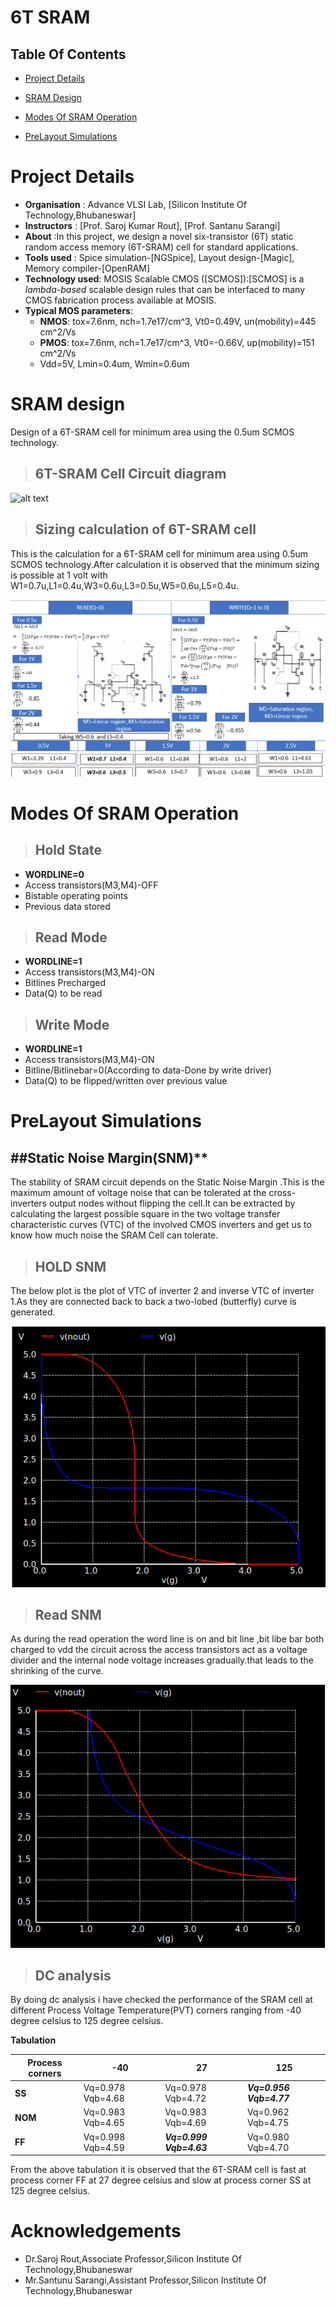 # 6T SRAM

## Table Of Contents

- [Project Details](https://github.com/satyapanda333/6T-SRAM.git#Project-Details)
- [SRAM Design](https://github.com/satyapanda333/6T-SRAM.git#sram-design)
- [Modes Of SRAM Operation](https://github.com/satyapanda333/6T-SRAM.git#modes-of-sram-operation)




- [PreLayout Simulations](https://github.com/satyapanda333/6T-SRAM.git#PreLayout-Simulations)
  
# Project Details
 - **Organisation** : Advance VLSI Lab, [Silicon Institute Of Technology,Bhubaneswar]
 - **Instructors**  : [Prof. Saroj Kumar Rout], [Prof. Santanu Sarangi]
 - **About**        :In this project, we design a novel six-transistor (6T) static random access memory (6T-SRAM) cell for standard applications.
 - **Tools used** : Spice simulation-[NGSpice], Layout design-[Magic], Memory compiler-[OpenRAM]
 - **Technology used**:  MOSIS Scalable CMOS ([SCMOS]):[SCMOS] is a *lambda-based* scalable design rules that can be interfaced to many CMOS fabrication process available at MOSIS. 
 - **Typical MOS parameters**:
    - **NMOS**: tox=7.6nm, nch=1.7e17/cm^3, Vt0=0.49V, un(mobility)=445 cm^2/Vs
    - **PMOS**: tox=7.6nm, nch=1.7e17/cm^3, Vt0=-0.66V, up(mobility)=151 cm^2/Vs
    - Vdd=5V, Lmin=0.4um, Wmin=0.6um
  
# SRAM design
Design of a 6T-SRAM cell for minimum area using the 0.5um SCMOS technology.

>**6T-SRAM Cell Circuit diagram**
>---

![alt text](https://user-images.githubusercontent.com/49194847/100307234-54a68d80-2fcb-11eb-9a73-0753d59bd340.png)

>**Sizing calculation of 6T-SRAM cell**
>---
This is the calculation for a 6T-SRAM cell for minimum area using 0.5um SCMOS technology.After calculation it is observed that the minimum sizing is possible at 1 volt with W1=0.7u,L1=0.4u,W3=0.6u,L3=0.5u,W5=0.6u,L5=0.4u.

![alt text](Project%20Images/Screenshot%20(49).png)




# Modes Of SRAM Operation
 
> **Hold State**
> ---

- **WORDLINE=0** 
- Access transistors(M3,M4)-OFF
- Bistable operating points
- Previous data stored
 
> **Read Mode**
> ---
 
 
- **WORDLINE=1**
- Access transistors(M3,M4)-ON
- Bitlines Precharged
- Data(Q) to be read
 
> **Write Mode**
> ---
 
- **WORDLINE=1**
- Access transistors(M3,M4)-ON
- Bitline/Bitlinebar=0(According to data-Done by write driver)
- Data(Q) to be flipped/written over previous value
# PreLayout Simulations


##Static Noise Margin(SNM)**
---

The stability of SRAM circuit depends on the Static Noise Margin .This is the maximum amount of voltage noise that can be tolerated at the cross-inverters output nodes without flipping the cell.It can be extracted by calculating the largest possible square in the two voltage transfer characteristic curves (VTC) of the involved CMOS inverters and get us to know how much noise the SRAM Cell can tolerate.

>**HOLD SNM**
>---
The below plot is the plot of VTC of inverter 2 and inverse VTC of inverter 1.As they are connected back to back a two-lobed (butterfly) curve is generated.

![](Project%20Images/hold%20curve.png)

>**Read SNM**
>---

As during the read operation the word line is on and bit line ,bit libe bar both charged to vdd the circuit across the access transistors act as a voltage divider and the internal node voltage increases gradually.that leads to the shrinking of the curve.


![](Project%20Images/read%20curve.png)


>**DC analysis**
>---

By doing dc analysis i have checked the performance of the SRAM cell at different Process Voltage Temperature(PVT) corners ranging from -40 degree celsius to 125 degree celsius.

**Tabulation**

|Process corners|-40|27|125|
|---|---|---|---|
|**SS**|Vq=0.978 Vqb=4.68|Vq=0.978 Vqb=4.72|***Vq=0.956 Vqb=4.77***|
|**NOM**|Vq=0.983 Vqb=4.65|Vq=0.983 Vqb=4.69|Vq=0.962 Vqb=4.75|
|**FF**|Vq=0.998 Vqb=4.59|***Vq=0.999 Vqb=4.63***|Vq=0.980 Vqb=4.70|

From the above tabulation it is observed that the 6T-SRAM cell is fast at process corner FF at 27 degree celsius and slow at process corner SS at 125 degree celsius.


# Acknowledgements

- Dr.Saroj Rout,Associate Professor,Silicon Institute Of Technology,Bhubaneswar
- Mr.Santunu Sarangi,Assistant Professor,Silicon Institute Of Technology,Bhubaneswar



